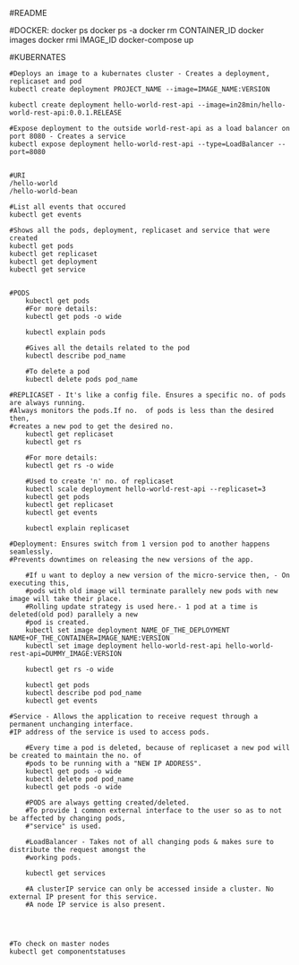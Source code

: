 #README

#DOCKER:
docker ps
docker ps -a
docker rm CONTAINER_ID
docker images
docker rmi IMAGE_ID
docker-compose up

#KUBERNATES

	#Deploys an image to a kubernates cluster - Creates a deployment, replicaset and pod
	kubectl create deployment PROJECT_NAME --image=IMAGE_NAME:VERSION

	kubectl create deployment hello-world-rest-api --image=in28min/hello-world-rest-api:0.0.1.RELEASE

	#Expose deployment to the outside world-rest-api as a load balancer on port 8080 - Creates a service
	kubectl expose deployment hello-world-rest-api --type=LoadBalancer --port=8080


	#URI
	/hello-world
	/hello-world-bean

	#List all events that occured
	kubectl get events

	#Shows all the pods, deployment, replicaset and service that were created
	kubectl get pods
	kubectl get replicaset
	kubectl get deployment
	kubectl get service


	#PODS
		kubectl get pods
		#For more details:
		kubectl get pods -o wide

		kubectl explain pods

		#Gives all the details related to the pod
		kubectl describe pod_name

		#To delete a pod
		kubectl delete pods pod_name
		
	#REPLICASET - It's like a config file. Ensures a specific no. of pods are always running. 
	#Always monitors the pods.If no.  of pods is less than the desired then, 
	#creates a new pod to get the desired no.
		kubectl get replicaset
		kubectl get rs
		
		#For more details:
		kubectl get rs -o wide

		#Used to create 'n' no. of replicaset
		kubectl scale deployment hello-world-rest-api --replicaset=3
		kubectl get pods
		kubectl get replicaset
		kubectl get events
		
		kubectl explain replicaset

	#Deployment: Ensures switch from 1 version pod to another happens seamlessly. 
	#Prevents downtimes on releasing the new versions of the app.
		
		#If u want to deploy a new version of the micro-service then, - On executing this, 
		#pods with old image will terminate parallely new pods with new image will take their place.
		#Rolling update strategy is used here.- 1 pod at a time is deleted(old pod) parallely a new 
		#pod is created.
		kubectl set image deployment NAME_OF_THE_DEPLOYMENT NAME+OF_THE_CONTAINER=IMAGE_NAME:VERSION
		kubectl set image deployment hello-world-rest-api hello-world-rest-api=DUMMY_IMAGE:VERSION

		kubectl get rs -o wide
		
		kubectl get pods
		kubectl describe pod pod_name
		kubectl get events
		
	#Service - Allows the application to receive request through a permanent unchanging interface. 
	#IP address of the service is used to access pods.
	
		#Every time a pod is deleted, because of replicaset a new pod will be created to maintain the no. of 
		#pods to be running with a "NEW IP ADDRESS".
		kubectl get pods -o wide
		kubectl delete pod pod_name
		kubectl get pods -o wide
	
		#PODS are always getting created/deleted. 
		#To provide 1 common external interface to the user so as to not be affected by changing pods,
		#"service" is used.
		
		#LoadBalancer - Takes not of all changing pods & makes sure to distribute the request amongst the 
		#working pods.
		
		kubectl get services
		
		#A clusterIP service can only be accessed inside a cluster. No external IP present for this service.
		#A node IP service is also present.
		
	
	
	
	#To check on master nodes
	kubectl get componentstatuses